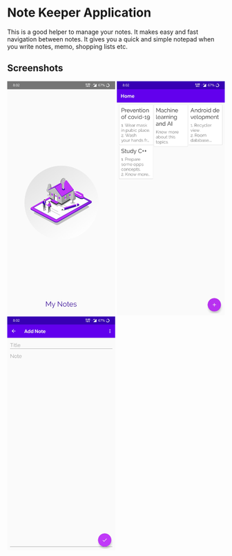# Note Keeper Application

This is a good helper to manage your notes. 
It makes easy and fast navigation between notes. 
It gives you a quick and simple notepad when you write notes, memo, shopping lists etc.

## Screenshots

<img src = "screenshot/1..jpg" width = 250>     <img src = "screenshot/2..jpg" width = 250>     <img src = "screenshot/3..jpg" width = 250>

